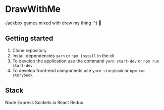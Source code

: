 # DrawWithMe
Jackbox games mixed with draw my thing :^) 🚀

## Getting started
1. Clone repository
2. Install dependencies `yarn` or `npm install` in the cli
3. To develop the application use the command `yarn start-dev` or `npm run start-dev`
4. To develop front-end components use `yarn storybook` or `npm run storybook`

## Stack
Node
Express
Sockets.io
React
Redux
